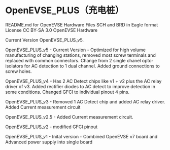 # OpenEVSE_PLUS（充电桩）
README.md for OpenEVSE Hardware
Files SCH and BRD in Eagle format
License CC BY-SA 3.0
OpenEVSE Hardware


Current Version OpenEVSE_PLUS_v5.

OpenEVSE_PLUS_v5 - Current Version - Optimized for high volume manufacturing of changing stations, removed most screw terminals and replaced with common connectors. Change from 2 single chanel opto-isolators for AC detection to 1 dual channel. Added ground connections to screw holes. 

OpenEVSE_PLUS_v4 - Has 2 AC Detect chips like v1 + v2 plus the AC relay driver of v3. Added rectifier diodes to AC detect to improve detection in some conditions. Changed GFCI to individual pinout 4 pins.

OpenEVSE_PLUS_v3 - Removed 1 AC Detect chip and added AC relay driver. Added Current measurement circuit

OpenEVSE_PLUS_v2.5 - Added Current measurement circuit.

OpenEVSE_PLUS_v2 - modified GFCI pinout

OpenEVSE_PLUS_v1 - Inital version - Combined OpenEVSE v7 board and Advanced power supply into single board 
